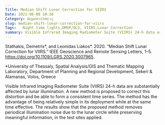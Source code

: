 ```yaml
---
Title: Median Shift Lunar Correction for VIIRS
Date: 2021-06-08 10:30
Category: Δημοσιεύσεις
slug: median-shift-lunar-correction-for-viirs
Tags:   Night time lights,DMSP/OLS, VIIRS,Lunar Correction
summary: Visible Infrared Imaging Radiometer Suite (VIIRS) 24-h data are substantially affected by lunar illumination. A new method is proposed to correct this distortion and be able to form a consistent time series. The method has the advantage of being relatively simple in its deployment while at the same time effective. The results show that the proposed method removes periodical illumination noise due to the lunar circle while preserving meaningful information, in the test sites applied.
---
```


Stathakis, Demetris*, and Leonidas Liakos*. 2020. “Median Shift Lunar Correction for VIIRS.” IEEE Geoscience and Remote Sensing Letters, 1–5. <https://doi.org/10.1109/LGRS.2020.3007965>.

*University of Thessaly, Spatial Analysis/GIS and Thematic Mapping Laboratory,
Department of Planning and Regional Development, Sekeri & Alamanas, Volos, Greece

Visible Infrared Imaging Radiometer Suite (VIIRS) 24-h data are substantially affected by lunar illumination. A new method is proposed to correct this distortion and be able to form a consistent time series. The method has the advantage of being relatively simple in its deployment while at the same time effective. The results show that the proposed method removes periodical illumination noise due to the lunar circle while preserving meaningful information, in the test sites applied.